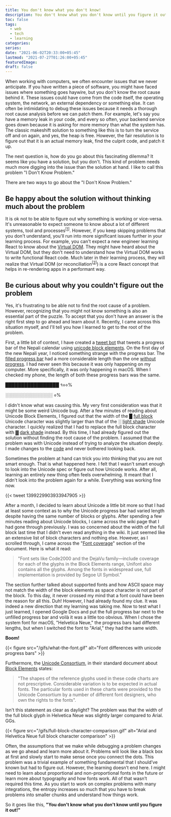 ```yaml
---
title: You don't know what you don't know!
description: You don't know what you don't know until you figure it out!
toc: false
tags:
  - web
  - tech
  - learning
categories:
series:
date: "2021-06-02T20:33:00+05:45"
lastmod: "2021-07-27T01:26:00+05:45"
featuredImage:
draft: false
---
```


When working with computers, we often encounter issues that we never anticipate. If you have written a piece of software, you might have faced issues where something goes haywire, but you don't know the root cause behind it. These issues could have come from the code itself, the operating system, the network, an external dependency or something else. It can often be intimidating to debug these issues because it needs a thorough root cause analysis before we can patch them. For example, let's say you have a memory leak in your code, and every so often, your backend service goes down because it is asking for more memory than what the system has. The classic makeshift solution to something like this is to turn the service off and on again, and yes, the heap is free. However, the fair resolution is to figure out that it is an actual memory leak, find the culprit code, and patch it up.

The next question is, how do you go about this fascinating dilemma? It seems like you have a solution, but you don't. This kind of problem needs much more digging into the issue than the solution at hand. I like to call this problem "I Don't Know Problem."

There are two ways to go about the "I Don't Know Problem."
## Be happy about the solution without thinking much about the problem

It is ok not to be able to figure out why something is working or vice-versa. It's unreasonable to expect someone to know about a lot of different systems, tool and processes<sup>[[1](https://jvns.ca/blog/learn-how-things-work/#you-can-use-something-without-understanding-how-it-works-and-that-can-be-ok)]</sup>. However, if you keep skipping problems that you don't understand, you'll run into more significant issues further in your learning process. For example, you can't expect a new engineer learning React to know about the [Virtual DOM](https://reactjs.org/docs/faq-internals.html). They might have heard about the Virtual DOM, but they don't need to understand how the Virtual DOM works to write functional React code. Much later in their learning process, they will realize that Virtual DOM (or reconciliation<sup>[[2](https://github.com/acdlite/react-fiber-architecture#reconciliation-versus-rendering)]</sup>) is a core React concept that helps in re-rendering apps in a performant way.

## Be curious about why you couldn't figure out the problem

Yes, it's frustrating to be able not to find the root cause of a problem. However, recognizing that you might not know something is also an essential part of the puzzle. To accept that you don't have an answer is the right first step to go ahead and learn about it. Recently, I came across this situation myself, and I'll tell you how I learned to get to the root of the problem.

First, a little bit of context, I have created a [tweet bot](https://twitter.com/bikram_sambat) that tweets a progress bar of the Nepali calendar using [unicode block elements](https://en.wikipedia.org/wiki/Block_Elements). On the first day of the new Nepali year, I noticed something strange with the progress bar. The [filled progress bar](https://twitter.com/bikram_sambat/status/1382034603372908550) had a more considerable length than the one [without progress](https://twitter.com/bikram_sambat/status/1382034607676219392). I had never seen this because it was only happening on my computer. More specifically, it was only happening in macOS. When I checked my phone, the length of both these progress bars was the same.

█████████████████ १००%

░░░░░░░░░░░░░░░ ०%

I didn't know what was causing this. My very first consideration was that it might be some weird Unicode bug. After a few minutes of reading about Unicode Block Elements, I figured out that the width of the █ [full block](https://www.compart.com/en/unicode/U+2588) Unicode character was slightly larger than that of the ░ [light shade](https://www.compart.com/en/unicode/U+2591) Unicode character. I quickly realized that I had to replace the full block character with ▓ [dark shade](https://www.compart.com/en/unicode/U+2593) instead. By this time, I had already figured out the solution without finding the root cause of the problem. I assumed that the problem was with Unicode instead of trying to analyze the situation deeply. I made changes to the [code](https://github.com/mesaugat/bikram-sambat-progress/commit/7bd7490acba4728732e0bde43e13ead9cbca145a) and never bothered looking back.

Sometimes the problem at hand can trick you into thinking that you are not smart enough. That is what happened here. I felt that I wasn't smart enough to look into the Unicode spec or figure out how Unicode works. After all, learning an entirely new thing often feels overwhelming. It meant that I didn't look into the problem again for a while. Everything was working fine now.

<p>
{{< tweet 1399229903933947905 >}}
</p>

After a month, I decided to learn about Unicode a little bit more so that I had at least some context as to why the Unicode progress bar had varied length despite having the same number of blocks or glyphs. After spending a few minutes reading about Unicode blocks, I came across the wiki page that I had gone through previously. I was so concerned about the width of the full block last time that I didn't even read anything in the wiki. It just seemed like an extensive list of block characters and nothing else. However, as I scrolled through, I came across the "[Font coverage](https://en.wikipedia.org/wiki/Block_Elements#Font_coverage)" section of the document. Here is what it read:

> "Font sets like Code2000 and the DejaVu family—include coverage for each of the glyphs in the Block Elements range, Unifont also contains all the glyphs. Among the fonts in widespread use, full implementation is provided by Segoe UI Symbol."

The section further talked about supported fonts and how ASCII space may not match the width of the block elements as space character is not part of the block. To this day, it never crossed my mind that a font could have been the reason for all this. Duh! However, I had already found my clue. It was indeed a new direction that my learning was taking me. Now to test what I just learned, I opened Google Docs and put the full progress bar next to the unfilled progress bar and voilà it was a little too obvious. When I chose the system font for macOS, "Helvetica Neue," the progress bars had different lengths, but when I switched the font to "Arial," they had the same width.

__Boom!__

{{< figure src="/gifs/what-the-font.gif" alt="Font differences with unicode progress bars" >}}

Furthermore, the [Unicode Consortium](https://unicode.org), in their standard document about [Block Elements](https://unicode.org/charts/PDF/U2580.pdf) states:

> "The shapes of the reference glyphs used in these code charts are not prescriptive. Considerable variation is to be expected in actual fonts. The particular fonts used in these charts were provided to the Unicode Consortium by a number of different font designers, who own the rights to the fonts".

Isn't this statement as clear as daylight? The problem was that the width of the full block glyph in Helvetica Neue was slightly larger compared to Arial. GGs.

{{< figure src="/gifs/full-block-character-comparison.gif" alt="Arial and Helvetica Neue full block character comparison" >}}

Often, the assumptions that we make while debugging a problem changes as we go ahead and learn more about it. Problems will look like a black box at first and slowly start to make sense once you connect the dots. This problem was a trivial example of something fundamental that I should’ve known but had to figure out. However, the learning doesn’t end here. I might need to learn about proportional and non-proportional fonts in the future or learn more about typography and how fonts work. All of that wasn’t required this time. As you start to work on complex problems with many integrations, the entropy increases so much that you have to break problems into smaller chunks and understand how things work.

So it goes like this, __"You don't know what you don't know until you figure it out!"__
